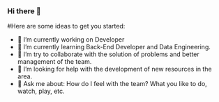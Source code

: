 ### Hi there 👋

#Here are some ideas to get you started:

- 🔭 I’m currently working on Developer
- 🌱 I’m currently learning Back-End Developer and Data Engineering.
- 👯 I’m try to collaborate with the solution of problems and better management of the team.
- 🤔 I’m looking for help with the development of new resources in the area.
- 💬 Ask me about: How do I feel with the team? What you like to do, watch, play, etc.
